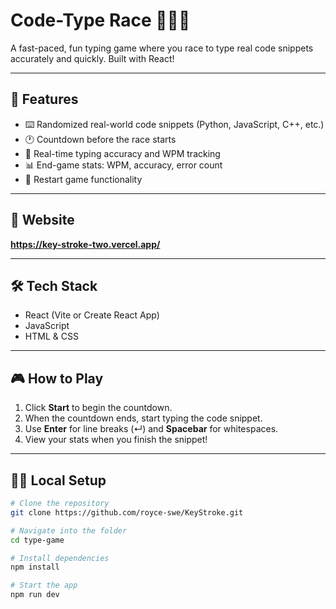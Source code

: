 # Code-Type Race 🧑‍💻🏁

A fast-paced, fun typing game where you race to type real code snippets accurately and quickly. Built with React!

---

## 🚀 Features

- ⌨️ Randomized real-world code snippets (Python, JavaScript, C++, etc.)
- 🕐 Countdown before the race starts
- 🎯 Real-time typing accuracy and WPM tracking
- 📊 End-game stats: WPM, accuracy, error count
- 🔁 Restart game functionality

---

## 📸 Website

**https://key-stroke-two.vercel.app/**

---

## 🛠️ Tech Stack

- React (Vite or Create React App)
- JavaScript
- HTML & CSS

---

## 🎮 How to Play

1. Click **Start** to begin the countdown.
2. When the countdown ends, start typing the code snippet.
3. Use **Enter** for line breaks (↵) and **Spacebar** for whitespaces.
4. View your stats when you finish the snippet!

---

## 🧑‍💻 Local Setup

```bash
# Clone the repository
git clone https://github.com/royce-swe/KeyStroke.git

# Navigate into the folder
cd type-game

# Install dependencies
npm install

# Start the app
npm run dev
